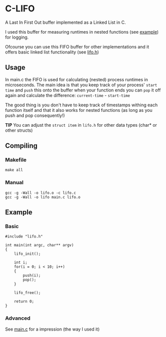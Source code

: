 C-LIFO 
======

A Last In First Out buffer implemented as a Linked List in C.

I used this buffer for measuring runtimes in nested functions (see [example](https://github.com/vdevos/C-LIFO/blob/master/main.c)) for logging.

Ofcourse you can use this FIFO buffer for other implementations and it offers basic linked list functionality (see [lifo.h](https://github.com/vdevos/C-LIFO/blob/master/lifo.h))

## Usage

In main.c the FIFO is used for calculating (nested) process runtimes in microseconds. The main idea is that you keep 
track of your process' `start time` and `push` this onto the buffer when your function ends you can `pop` it off again 
and calculate the difference: `current-time` - `start-time`

The good thing is you don't have to keep track of timestamps withing each function itself and that it also 
works for nested functions (as long as you push and pop consequently!)

__TIP__ You can adjust the `struct item` in `lifo.h` for other data types (char* or other structs)

## Compiling 

### Makefile    
    
    make all
    
### Manual
    
    gcc -g -Wall -o lifo.o -c lifo.c
    gcc -g -Wall -o lifo main.c lifo.o  
    
## Example

### Basic
    #include "lifo.h"
    
    int main(int argc, char** argv)
    {
        lifo_init();
    
        int i;
        for(i = 0; i < 10; i++) 
        {            
            push(i);
            pop();
        }
    
        lifo_free();
        
        return 0;
    }

### Advanced

See [main.c](https://github.com/vdevos/C-LIFO/blob/master/main.c) for a impression (the way I used it)


    
